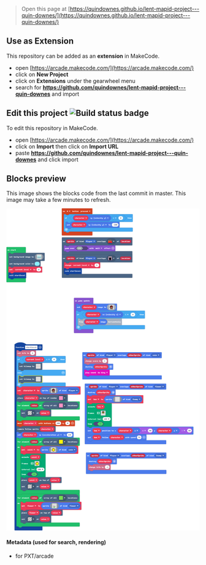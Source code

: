  


> Open this page at [https://quindownes.github.io/lent-mapid-project---quin-downes/](https://quindownes.github.io/lent-mapid-project---quin-downes/)

## Use as Extension

This repository can be added as an **extension** in MakeCode.

* open [https://arcade.makecode.com/](https://arcade.makecode.com/)
* click on **New Project**
* click on **Extensions** under the gearwheel menu
* search for **https://github.com/quindownes/lent-mapid-project---quin-downes** and import

## Edit this project ![Build status badge](https://github.com/quindownes/lent-mapid-project---quin-downes/workflows/MakeCode/badge.svg)

To edit this repository in MakeCode.

* open [https://arcade.makecode.com/](https://arcade.makecode.com/)
* click on **Import** then click on **Import URL**
* paste **https://github.com/quindownes/lent-mapid-project---quin-downes** and click import

## Blocks preview

This image shows the blocks code from the last commit in master.
This image may take a few minutes to refresh.

![A rendered view of the blocks](https://github.com/quindownes/lent-mapid-project---quin-downes/raw/master/.github/makecode/blocks.png)

#### Metadata (used for search, rendering)

* for PXT/arcade
<script src="https://makecode.com/gh-pages-embed.js"></script><script>makeCodeRender("{{ site.makecode.home_url }}", "{{ site.github.owner_name }}/{{ site.github.repository_name }}");</script>
